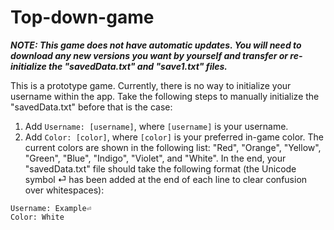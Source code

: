 # Top-down-game

___NOTE: This game does not have automatic updates. You will need to download any new versions you want by yourself and transfer or re-initialize the "savedData.txt" and "save1.txt" files.___  
  
This is a prototype game. Currently, there is no way to initialize your username within the app. Take the following steps to manually initialize the "savedData.txt" before that is the case:
1. Add `Username: [username]`, where `[username]` is your username.
2. Add `Color: [color]`, where `[color]` is your preferred in-game color. The current colors are shown in the following list: "Red", "Orange", "Yellow", "Green", "Blue", "Indigo", "Violet", and "White".
In the end, your "savedData.txt" file should take the following format (the Unicode symbol ⏎ has been added at the end of each line to clear confusion over whitespaces):
```
Username: Example⏎
Color: White
```
